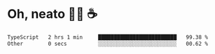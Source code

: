 # Oh, neato 🧑‍💻 ☕

<!--START_SECTION:waka-->

```txt
TypeScript   2 hrs 1 min     █████████████████████████   99.38 %
Other        0 secs          ░░░░░░░░░░░░░░░░░░░░░░░░░   00.62 %
```

<!--END_SECTION:waka-->
